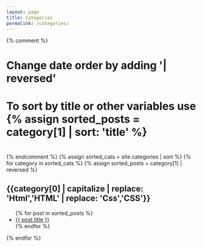 ```yaml
---
layout: page
title: Categories
permalink: /categories/
---
```


{% comment %}
#
#  Change date order by adding '| reversed'
#  To sort by title or other variables use {% assign sorted_posts = category[1] | sort: 'title' %}
#
{% endcomment %}
{% assign sorted_cats = site.categories | sort %}
{% for category in sorted_cats %}
{% assign sorted_posts = category[1] | reversed %}
<h2 id="{{category[0] | uri_escape | downcase }}">{{category[0] | capitalize | replace: 'Html','HTML' | replace: 'Css','CSS'}}</H2>
<ul>
  {% for post in sorted_posts %}
        <li><a href="{{ site.url }}{{ site.baseurl }}{{  post.url }}">{{  post.title }}</a></li>
  {% endfor %}
</ul>
{% endfor %}
